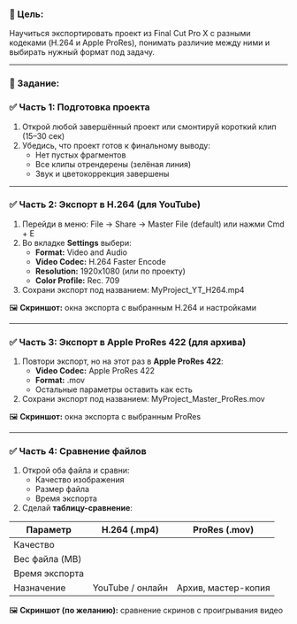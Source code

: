### **🎯 Цель:**

Научиться экспортировать проект из Final Cut Pro X с разными кодеками (H.264 и Apple ProRes), понимать различие между ними и выбирать нужный формат под задачу.

---

### **📝 Задание:**

### **✅ Часть 1: Подготовка проекта**

1. Открой любой завершённый проект или смонтируй короткий клип (15–30 сек)
2. Убедись, что проект готов к финальному выводу:
    - Нет пустых фрагментов
    - Все клипы отрендерены (зелёная линия)
    - Звук и цветокоррекция завершены

---

### **✅ Часть 2: Экспорт в H.264 (для YouTube)**

1. Перейди в меню: File → Share → Master File (default) или нажми Cmd + E
2. Во вкладке **Settings** выбери:
    - **Format:** Video and Audio
    - **Video Codec:** H.264 Faster Encode
    - **Resolution:** 1920x1080 (или по проекту)
    - **Color Profile:** Rec. 709
3. Сохрани экспорт под названием: MyProject_YT_H264.mp4

🖼 **Скриншот:** окна экспорта с выбранным H.264 и настройками

---

### **✅ Часть 3: Экспорт в Apple ProRes 422 (для архива)**

1. Повтори экспорт, но на этот раз в **Apple ProRes 422**:
    - **Video Codec:** Apple ProRes 422
    - **Format:** .mov
    - Остальные параметры оставить как есть
2. Сохрани экспорт под названием: MyProject_Master_ProRes.mov

🖼 **Скриншот:** окна экспорта с выбранным ProRes

---

### **✅ Часть 4: Сравнение файлов**

1. Открой оба файла и сравни:
    - Качество изображения
    - Размер файла
    - Время экспорта
2. Сделай **таблицу-сравнение**:

| **Параметр** | **H.264 (.mp4)** | **ProRes (.mov)** |
| --- | --- | --- |
| Качество |  |  |
| Вес файла (MB) |  |  |
| Время экспорта |  |  |
| Назначение | YouTube / онлайн | Архив, мастер-копия |

🖼 **Скриншот (по желанию):** сравнение скринов с проигрывания видео